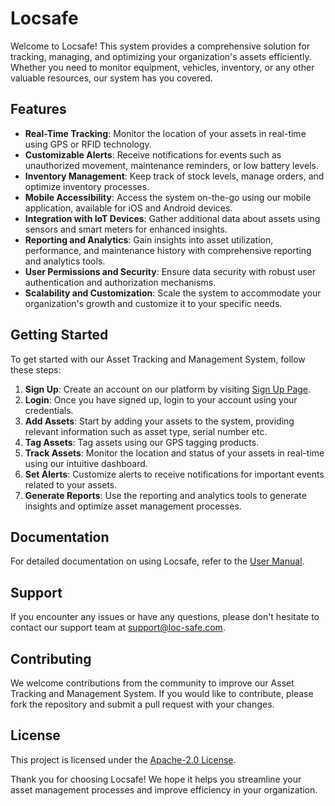 # Locsafe

Welcome to Locsafe! This system provides a comprehensive solution for tracking, managing, and optimizing your organization's assets efficiently. Whether you need to monitor equipment, vehicles, inventory, or any other valuable resources, our system has you covered.

## Features

- **Real-Time Tracking**: Monitor the location of your assets in real-time using GPS or RFID technology.
- **Customizable Alerts**: Receive notifications for events such as unauthorized movement, maintenance reminders, or low battery levels.
- **Inventory Management**: Keep track of stock levels, manage orders, and optimize inventory processes.
- **Mobile Accessibility**: Access the system on-the-go using our mobile application, available for iOS and Android devices.
- **Integration with IoT Devices**: Gather additional data about assets using sensors and smart meters for enhanced insights.
- **Reporting and Analytics**: Gain insights into asset utilization, performance, and maintenance history with comprehensive reporting and analytics tools.
- **User Permissions and Security**: Ensure data security with robust user authentication and authorization mechanisms.
- **Scalability and Customization**: Scale the system to accommodate your organization's growth and customize it to your specific needs.

## Getting Started

To get started with our Asset Tracking and Management System, follow these steps:

1. **Sign Up**: Create an account on our platform by visiting [Sign Up Page](https://www.loc-safe.com/register).
2. **Login**: Once you have signed up, login to your account using your credentials.
3. **Add Assets**: Start by adding your assets to the system, providing relevant information such as asset type, serial number etc.
4. **Tag Assets**: Tag assets using our GPS tagging products.
4. **Track Assets**: Monitor the location and status of your assets in real-time using our intuitive dashboard.
5. **Set Alerts**: Customize alerts to receive notifications for important events related to your assets.
6. **Generate Reports**: Use the reporting and analytics tools to generate insights and optimize asset management processes.

## Documentation

For detailed documentation on using Locsafe, refer to the [User Manual](https://www.loc-safe.com/docs).

## Support

If you encounter any issues or have any questions, please don't hesitate to contact our support team at [support@loc-safe.com](mailto:kadimak@loc-safe.com).

## Contributing

We welcome contributions from the community to improve our Asset Tracking and Management System. If you would like to contribute, please fork the repository and submit a pull request with your changes.

## License

This project is licensed under the [Apache-2.0 License](LICENSE).


Thank you for choosing Locsafe! We hope it helps you streamline your asset management processes and improve efficiency in your organization.


